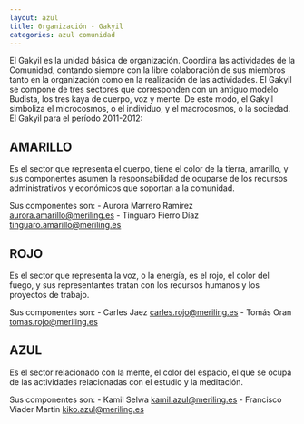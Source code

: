 ```yaml
---
layout: azul
title: 0rganización - Gakyil
categories: azul comunidad
---
```

El Gakyil es la unidad básica de organización.
Coordina las actividades de la Comunidad, contando siempre con la libre colaboración de sus miembros tanto en la organización como en la realización de las actividades.
El Gakyil se compone de tres sectores que corresponden con un antiguo modelo Budista, los tres kaya de cuerpo, voz y mente. De este modo, el Gakyil simboliza el microcosmos, o el individuo, y el macrocosmos, o la sociedad.
El Gakyil para el período 2011-2012:
 
AMARILLO
--------
Es el sector que representa el cuerpo, tiene el color de la tierra, amarillo, y sus componentes asumen la responsabilidad de ocuparse de los recursos administrativos y económicos que soportan a la comunidad.

Sus componentes son:
    - Aurora Marrero Ramírez <aurora.amarillo@meriling.es>
    - Tinguaro Fierro Díaz <tinguaro.amarillo@meriling.es>    
                             
ROJO
----                                   
Es el sector que representa la voz, o la energía, es el rojo, el color del fuego, y sus representantes tratan con los recursos humanos y los proyectos de trabajo. 
 
Sus componentes son:
    - Carles Jaez <carles.rojo@meriling.es>
    - Tomás Oran <tomas.rojo@meriling.es>
                      
AZUL
----
Es el sector relacionado con la mente, el color del espacio, el que se ocupa de las actividades relacionadas con el estudio y la meditación.
 
Sus componentes son:
    - Kamil Selwa <kamil.azul@meriling.es> 
    - Francisco Viader Martin <kiko.azul@meriling.es>

                           

 
